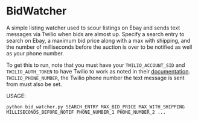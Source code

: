 # BidWatcher
A simple listing watcher used to scour listings on Ebay and sends text messages via Twilio when bids are almost up. Specify a search entry to search on Ebay, a maximum bid price along with a max with shipping, and the number of milliseconds before the auction is over to be notified as well as your phone number.

To get this to run, note that you must have your `TWILIO_ACCOUNT_SID` and `TWILIO_AUTH_TOKEN` to have Twilio to work as noted in their [documentation](https://github.com/twilio/twilio-python). `TWILIO_PHONE_NUMBER`, the Twilio phone number the text message is sent from must also be set.

USAGE:

`python bid_watcher.py SEARCH_ENTRY MAX_BID_PRICE MAX_WITH_SHIPPING MILLISECONDS_BEFORE_NOTIF PHONE_NUMBER_1 PHONE_NUMBER_2 ...`
